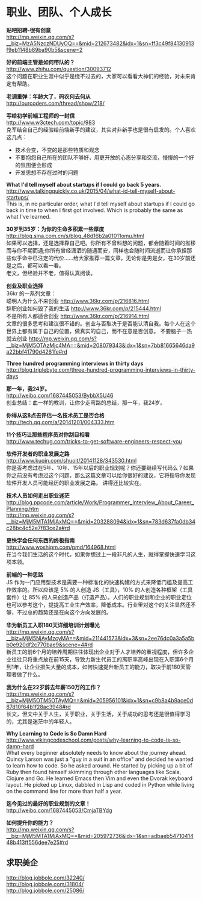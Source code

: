 职业、团队、个人成长 
========

**贴吧招聘-很有创意**  
http://mp.weixin.qq.com/s?__biz=MzA5NzczNDUyOQ==&mid=212673482&idx=1&sn=ff3c49f84130913f9eb1148b89ba90b5&scene=2  

**好的前端主管是如何带队的？**  
http://www.zhihu.com/question/30093712  
这个问题在职业生涯中似乎是绕不过去的，大家可以看看大神们的经验，对未来肯定有帮助。

**老调重弹：年龄大了，码农何去何从**  
http://ourcoders.com/thread/show/218/  

**写给初学前端工程师的一封信**  
http://www.w3ctech.com/topic/983  
克军结合自己的经验给前端新手的建议，其实对非新手也是很有启发的。个人喜欢这几点：
- 技术会变，不变的是那些特质和观念
- 不要抱怨自己所在的团队不够好，用更开放的心态分享和交流，慢慢的一个好的氛围便会形成
- 开发思想不存在过时的问题

**What I'd tell myself about startups if I could go back 5 years.**  
http://www.talkingquickly.co.uk/2015/04/what-id-tell-myself-about-startups/  
This is, in no particular order, what I'd tell myself about startups if I could go back in time to when I first got involved. Which is probably the same as what I've learned.    

**30岁到35岁：为你的生命多积累一些厚度**  
http://blog.sina.com.cn/s/blog_48d16b2a01011omu.html  
如果可以选择，还是选择靠自己吧。你所有不曾料想的问题，都会随着时间的推移而与你不期而遇;你所有曾经潇洒的随遇而安，同样也会随时间流逝而让你承担那些似乎命中已注定的代价……给大家推荐一篇文章，无论你是男是女，在30岁前还是之后，都可以看一看。  
老文，但经验并不老，值得认真阅读。

**创业及职业选择**  
36kr 的一系列文章：  
聪明人为什么不来创业 http://www.36kr.com/p/216816.html  
辞职创业如何毁了我的生活 http://www.36kr.com/p/215444.html  
不是所有人都适合创业 http://www.36kr.com/p/216914.html  
文章的很多思考和建议很不错的。创业与否取决于是否能认清自我。每个人在这个世界上都有属于自己的位置，做真实的自己，而不在意是否创意。
不要脑子一热就去创业 http://mp.weixin.qq.com/s?__biz=MjM5OTAzMjc4MA==&mid=208079343&idx=1&sn=7bb81665646da9a22bbf41790d4261fe#rd  

**Three hundred programming interviews in thirty days**  
http://blog.triplebyte.com/three-hundred-programming-interviews-in-thirty-days  

**那一年，我24岁。**  
http://weibo.com/1687445053/BybbX5U46  
创业总结：血一样的教训，让你少走弯路的总结，那一年，我24岁。  

**你得从这8点去评估一名技术员工是否合格**  
http://tech.qq.com/a/20141201/004333.htm  

**11个技巧让那些程序员对你刮目相看**  
http://www.techug.com/tricks-to-get-software-engineers-respect-you  

**软件开发者的职业发展之路**  
http://www.kuqin.com/shuoit/20141128/343530.html  
你是否考虑过在5年、10年、15年以后的职业规划呢？你还要继续写代码么？如果你之前没有考虑过这个问题，那么这篇文章可以给你很好的建议，它将指导你发现软件开发人员可能经历的职业发展之路。 讲得还比较实在。

**技术人员如何走出职业迷茫**  
http://blog.ppcode.com/article/Work/Programmer_Interview_About_Career_Planning.htm  
http://mp.weixin.qq.com/s?__biz=MjM5MTA1MjAxMQ==&mid=203288094&idx=1&sn=783d637fa0db34c28bc4c52e7f83ce2a#rd  

**更快学会任何东西的终极指南**  
http://www.woshipm.com/pmd/164968.html  
在当今我们生活的这个时代，如果你想过上一段非凡的人生，就得掌握快速学习这项本领。

**前端的一种思路**  
JS 作为一门应用型技术是需要一种标准化的快速构建的方式来降低门槛及提高工作效率的。所以应该是 5% 的人创造 JS（工具），10% 的人创造各种框架（工具套件）让 85% 的人来创造产品（打造产品）。人们的职业规划和企业的职业定位也可以参考这个，提提高工业生产效率，降低成本。行业里对这个的关注显然还不够，不过总的趋势还是在向这个方向发展的。

**华为新员工入职180天详细培训计划曝光**  
http://mp.weixin.qq.com/s?__biz=MjM5NjAyMzcyMA==&mid=211441573&idx=3&sn=2ee76dc0a3a5a5bb0e920df2c770bae9&scene=4#rd  
新员工的前6个月的培养周期往往体现出企业对于人才培养的重视程度，但许多企业往往只将重点放在前15天，导致力新生代员工的离职率高峰出现在入职第6个月到1年，让企业损失大量的成本，如何快速提升新员工的能力，取决于前180天管理者做了什么。

**我为什么在22岁辞去年薪150万的工作？**  
http://mp.weixin.qq.com/s?__biz=MjM5OTM5OTAyMQ==&mid=205956101&idx=1&sn=c9b8a4b9ace0d87d10f64b1f28ac3948#rd  
长文，但文中关于人生，关于职业，关于生活，关于成功的思考还是很值得学习的，尤其是迷茫中的年轻人。

**Why Learning to Code is So Damn Hard**  
http://www.vikingcodeschool.com/posts/why-learning-to-code-is-so-damn-hard  
What every beginner absolutely needs to know about the journey ahead. Quincy Larson was just a "guy in a suit in an office" and decided he wanted to learn how to code. So he asked around. He started by picking up a bit of Ruby then found himself skimming through other languages like Scala, Clojure and Go. He learned Emacs then Vim and even the Dvorak keyboard layout. He picked up Linux, dabbled in Lisp and coded in Python while living on the command line for more than half a year.

**迄今见过的最好的职业规划的文章！**  
http://weibo.com/1687445053/CmjaTBYdg  

**如何提升你的能力？**  
http://mp.weixin.qq.com/s?__biz=MjM5MTA1MjAxMQ==&mid=205972736&idx=1&sn=adbaeb5471041448b413ff556dee7e25#rd  

##  求职美企  

http://blog.jobbole.com/32240/  
http://blog.jobbole.com/31804/  
http://blog.jobbole.com/25086/  